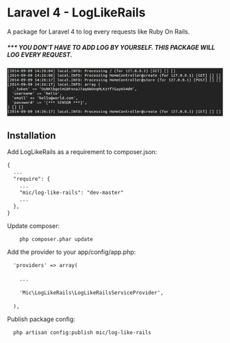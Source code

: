 Laravel 4 - LogLikeRails
===================

A package for Laravel 4 to log every requests like Ruby On Rails.

##### *** YOU DON'T HAVE TO ADD LOG BY YOURSELF. THIS PACKAGE WILL LOG EVERY REQUEST.

![Log-Like-Rails Example](https://raw.githubusercontent.com/michelloworld/LogLikeRails/master/example.png)

Installation
-------------

Add LogLikeRails as a requirement to composer.json:
```
{
  ...
  "require": {
    ...
    "mic/log-like-rails": "dev-master"
    ...
  },
}
```

Update composer:
```
    php composer.phar update
```

Add the provider to your app/config/app.php:
```
  'providers' => array(
  
    ...
    
    'Mic\LogLikeRails\LogLikeRailsServiceProvider',
    
  ),
```

Publish package config:
```
  php artisan config:publish mic/log-like-rails
```